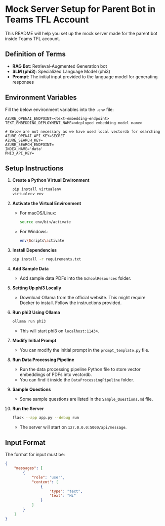 # Mock Server Setup for Parent Bot in Teams TFL Account  
   
This README will help you set up the mock server made for the parent bot inside Teams TFL account.  
   
## Definition of Terms  
- **RAG Bot**: Retrieval-Augmented Generation bot  
- **SLM (phi3)**: Specialized Language Model (phi3)  
- **Prompt**: The initial input provided to the language model for generating responses  
   
## Environment Variables  
Fill the below environment variables into the `.env` file:  
```  
AZURE_OPENAI_ENDPOINT=<text-embedding-endpoint>  
TEXT_EMBEDDING_DEPLOYMENT_NAME=<deployed embedding model name>  
   
# Below are not necessary as we have used local vectordb for searching  
AZURE_OPENAI_API_KEY=SECRET  
AZURE_SEARCH_KEY=  
AZURE_SEARCH_ENDPOINT=  
INDEX_NAME='data'  
PHI3_API_KEY=  
```  
   
## Setup Instructions  
   
1. **Create a Python Virtual Environment**  
    ```sh  
    pip install virtualenv  
    virtualenv env  
    ```  
   
2. **Activate the Virtual Environment**  
    - For macOS/Linux:  
        ```sh  
        source env/bin/activate  
        ```  
    - For Windows:  
        ```sh  
        env\Scripts\activate  
        ```  
   
3. **Install Dependencies**  
    ```sh  
    pip install -r requirements.txt  
    ```  
   
4. **Add Sample Data**  
    - Add sample data PDFs into the `SchoolResources` folder.  
   
5. **Setting Up phi3 Locally**  
    - Download Ollama from the official website. This might require Docker to install. Follow the instructions provided.  
   
6. **Run phi3 Using Ollama**  
    ```sh  
    ollama run phi3  
    ```  
    - This will start phi3 on `localhost:11434`.  
   
7. **Modify Initial Prompt**  
    - You can modify the initial prompt in the `prompt_template.py` file.  
   
8. **Run Data Processing Pipeline**  
    - Run the data processing pipeline Python file to store vector embeddings of PDFs into vectordb.  
    - You can find it inside the `DataProcessingPipeline` folder.  
   
9. **Sample Questions**  
    - Some sample questions are listed in the `Sample_Questions.md` file.  
   
10. **Run the Server**  
    ```sh  
    flask --app app.py --debug run  
    ```  
    - The server will start on `127.0.0.0:5000/api/message`.  
   
## Input Format  
The format for input must be:  
```json  
{  
    "messages": [  
        {  
            "role": "user",  
            "content": [  
                {  
                    "type": "text",  
                    "text": "Hi"  
                }  
            ]  
        }  
    ]  
}  
```  